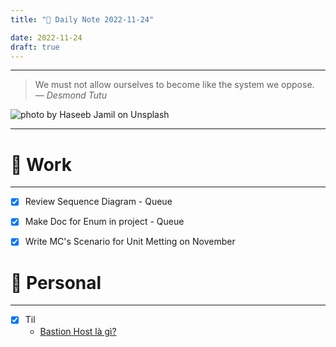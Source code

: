 ```yaml
---
title: "🌱 Daily Note 2022-11-24"

date: 2022-11-24
draft: true
---
```



---

> We must not allow ourselves to become like the system we oppose.
> — <cite>Desmond Tutu</cite>

![photo by Haseeb Jamil on Unsplash](https://images.unsplash.com/photo-1509101758186-479a713d3687?crop=entropy&cs=tinysrgb&fm=jpg&ixid=MnwzNjM5Nzd8MHwxfHJhbmRvbXx8fHx8fHx8fDE2NjkyNTgxOTY&ixlib=rb-4.0.3&q=80&w=500&h=500)

---


# 💼 Work
---
- [x] Review Sequence Diagram - Queue
- [x] Make Doc for Enum in project - Queue
- [x] Write MC's Scenario for Unit Metting on November


# 🌱 Personal
---
- [x] Til
	-  [Bastion Host là gì?](50%20til/51%20Code/06%20Servers/Bastion%20Host%20là%20gì?.md)
